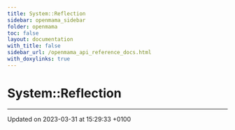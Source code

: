 ```yaml
---
title: System::Reflection
sidebar: openmama_sidebar
folder: openmama
toc: false
layout: documentation
with_title: false
sidebar_url: /openmama_api_reference_docs.html
with_doxylinks: true
---
```


# System::Reflection








-------------------------------

Updated on 2023-03-31 at 15:29:33 +0100